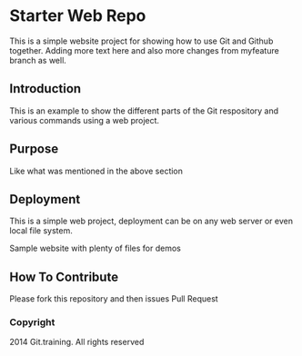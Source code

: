 # Starter Web Repo

This is a simple website project for showing how to use Git and Github together. Adding more text here and also more changes from myfeature branch as well.

## Introduction

This is an example to show the different parts of the Git respository and various commands using a web project.

## Purpose

Like what was mentioned in the above section

## Deployment

This is a simple web project, deployment can be on any web server or even local file system.

Sample website with plenty of files for demos

## How To Contribute

Please fork this repository and then issues Pull Request


### Copyright

2014 Git.training. All rights reserved